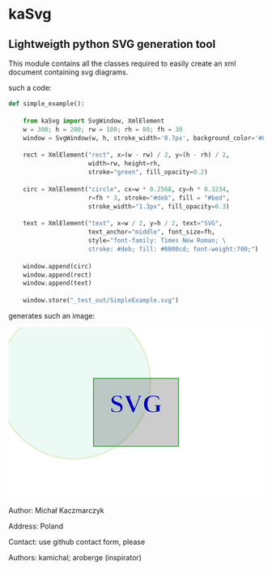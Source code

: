 # kaSvg
## Lightweigth python SVG generation tool


This module contains all the classes required to easily create an xml
document containing svg diagrams.


such a code:
```python
def simple_example():

    from kaSvg import SvgWindow, XmlElement
    w = 300; h = 200; rw = 100; rh = 80; fh = 30
    window = SvgWindow(w, h, stroke_width='0.7px', background_color='#8AF')

    rect = XmlElement("rect", x=(w - rw) / 2, y=(h - rh) / 2,
                      width=rw, height=rh,
                      stroke="green", fill_opacity=0.2)

    circ = XmlElement("circle", cx=w * 0.2568, cy=h * 0.3234,
                      r=fh * 3, stroke="#deb", fill = "#bed",
                      stroke_width="1.3px", fill_opacity=0.3)

    text = XmlElement("text", x=w / 2, y=h / 2, text="SVG",
                      text_anchor="middle", font_size=fh,
                      style="font-family: Times New Roman; \
                      stroke: #deb; fill: #0000cd; font-weight:700;")

    window.append(circ)
    window.append(rect)
    window.append(text)

    window.store("_test_out/SimpleExample.svg")
```

generates such an image:

![sample of generated svg image](./_test_out/SimpleExample.svg)

Author:   Michał Kaczmarczyk

Address:  Poland

Contact:  use github contact form, please

Authors:  kamichal; aroberge (inspirator)

